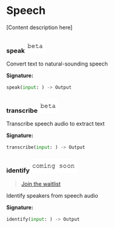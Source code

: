 # Speech 

[Content description here]

### speak ![beta](../../.gitbook/assets/beta-text.png)

Convert text to natural-sounding speech

**Signature:**  
```python
speak(input: ) -> Output
```

### transcribe ![beta](../../.gitbook/assets/beta-text.png)

Transcribe speech audio to extract text

**Signature:**  
```python
transcribe(input: ) -> Output
```

### identify ![coming-soon](../../.gitbook/assets/coming-soon-text.png)

> [Join the waitlist](http://fill-this-form)

Identify speakers from speech audio    

**Signature:**  
```python
identify(input: ) -> Output
```

